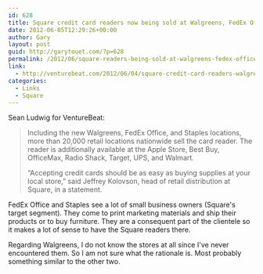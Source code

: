 ```yaml
---
id: 628
title: Square credit card readers now being sold at Walgreens, FedEx Office and Staples
date: 2012-06-05T12:29:26+00:00
author: Gary
layout: post
guid: http://garytouet.com/?p=628
permalink: /2012/06/square-readers-being-sold-at-walgreens-fedex-office-and-staples/
link:
  - http://venturebeat.com/2012/06/04/square-credit-card-readers-walgreens-fedex-office-and-staples/
categories:
  - Links
  - Square
---
```


Sean Ludwig for VentureBeat:
<blockquote>Including the new Walgreens, FedEx Office, and Staples locations, more than 20,000 retail locations nationwide sell the card reader. The reader is additionally available at the Apple Store, Best Buy, OfficeMax, Radio Shack, Target, UPS, and Walmart.

“Accepting credit cards should be as easy as buying supplies at your local store,” said Jeffrey Kolovson, head of retail distribution at Square, in a statement.</blockquote>

FedEx Office and Staples see a lot of small business owners (Square's target segment). They come to print marketing materials and ship their products or to buy furniture. They are a consequent part of the clientele so it makes a lot of sense to have the Square readers there.

Regarding Walgreens, I do not know the stores at all since I've never encountered them. So I am not sure what the rationale is. Most probably something similar to the other two.
